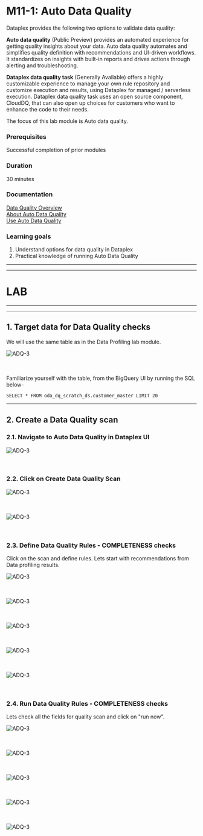 
# M11-1: Auto Data Quality 

Dataplex provides the following two options to validate data quality:

**Auto data quality** (Public Preview) provides an automated experience for getting quality insights about your data. Auto data quality automates and simplifies quality definition with recommendations and UI-driven workflows. It standardizes on insights with built-in reports and drives actions through alerting and troubleshooting.

**Dataplex data quality task** (Generally Available) offers a highly customizable experience to manage your own rule repository and customize execution and results, using Dataplex for managed / serverless execution. Dataplex data quality task uses an open source component, CloudDQ, that can also open up choices for customers who want to enhance the code to their needs.

The focus of this lab module is Auto data quality.

### Prerequisites

Successful completion of prior modules

### Duration

30 minutes

### Documentation 

[Data Quality Overview](https://cloud.google.com/dataplex/docs/data-quality-overview)<br>
[About Auto Data Quality](https://cloud.google.com/dataplex/docs/auto-data-quality-overview)<br>
[Use Auto Data Quality](https://cloud.google.com/dataplex/docs/use-auto-data-quality)<br>


### Learning goals

1. Understand options for data quality in Dataplex
2. Practical knowledge of running Auto Data Quality

<hr>
<hr>

# LAB

<hr>
<hr>

## 1. Target data for Data Quality checks

We will use the same table as in the Data Profiling lab module.

![ADQ-3](../01-images/module-10-1-04.png)   
<br><br>

Familiarize yourself with the table, from the BigQuery UI by running the SQL below-

```
SELECT * FROM oda_dq_scratch_ds.customer_master LIMIT 20

```

<hr>

## 2. Create a Data Quality scan

### 2.1. Navigate to Auto Data Quality in Dataplex UI

![ADQ-3](../01-images/module-11-1-11.png)   
<br><br>

### 2.2. Click on Create Data Quality Scan

![ADQ-3](../01-images/module-11-1-12.png)   
<br><br>

![ADQ-3](../01-images/module-11-1-13.png)   
<br><br>

### 2.3. Define Data Quality Rules - COMPLETENESS checks

Click on the scan and define rules. Lets start with recommendations from Data profiling results.

![ADQ-3](../01-images/module-11-1-17.png)   
<br><br>

![ADQ-3](../01-images/module-11-1-18.png)   
<br><br>

![ADQ-3](../01-images/module-11-1-19.png)   
<br><br>

![ADQ-3](../01-images/module-11-1-20.png)   
<br><br>

![ADQ-3](../01-images/module-11-1-21.png)   
<br><br>


### 2.4. Run Data Quality Rules - COMPLETENESS checks

Lets check all the fields for quality scan and click on "run now".

![ADQ-3](../01-images/module-11-1-22.png)   
<br><br>

![ADQ-3](../01-images/module-11-1-23.png)   
<br><br>

![ADQ-3](../01-images/module-11-1-24.png)   
<br><br>

![ADQ-3](../01-images/module-11-1-25.png)   
<br><br>

![ADQ-3](../01-images/module-11-1-26.png)   
<br><br>







